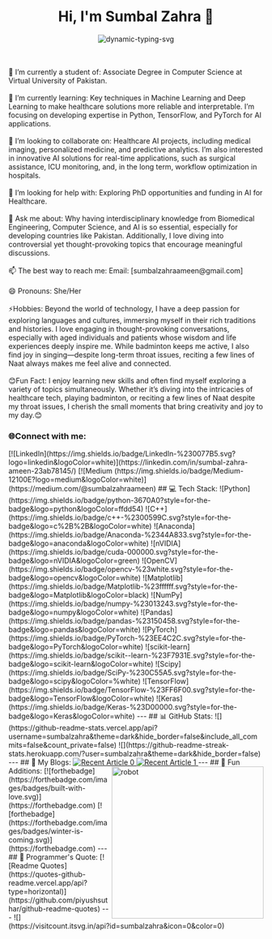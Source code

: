 <h1 align="center">Hi, I'm Sumbal Zahra 👋</h1>
<p align="center">
<p align="center">
  <img src="https://readme-typing-svg.herokuapp.com?font=Ubuntu&color=FFFFFF&size=30&center=true&vCenter=true&width=600&lines=%F0%9F%8C%9F+Mesmerized+by+Power+of+Tech+for+Healthcare;🚀+Exploring+ML%2C+DL%2C+and+AI;👩‍💻+Student+Developer;🧩+Occasional+Competitive+Programmer;📚+Life-long+Learner;✈️+Waiting+to+Travel+the+World&duration=5000&pause=2000" alt="dynamic-typing-svg" />
</p>
<br><br>🔭 I’m currently a student of: Associate Degree in Computer Science at Virtual University of Pakistan.<br><br>🌱 I’m currently learning: Key techniques in Machine Learning and Deep Learning to make healthcare solutions more reliable and interpretable. I’m focusing on developing expertise in Python, TensorFlow, and PyTorch for AI applications.<br><br>👯 I’m looking to collaborate on: Healthcare AI projects, including medical imaging, personalized medicine, and predictive analytics. I’m also interested in innovative AI solutions for real-time applications, such as surgical assistance, ICU monitoring, and, in the long term, workflow optimization in hospitals.<br><br>🤔 I’m looking for help with: Exploring PhD opportunities and funding in AI for Healthcare.<br><br>💬 Ask me about: Why having interdisciplinary knowledge from Biomedical Engineering, Computer Science, and AI is so essential, especially for developing countries like Pakistan. Additionally, I love diving into controversial yet thought-provoking topics that encourage meaningful discussions.<br><br>📫 The best way to reach me: Email: [sumbalzahraameen@gmail.com]<br><br>😄 Pronouns: She/Her<br><br>⚡Hobbies: Beyond the world of technology, I have a deep passion for exploring languages and cultures, immersing myself in their rich traditions and histories. I love engaging in thought-provoking conversations, especially with aged individuals and patients whose wisdom and life experiences deeply inspire me. While badminton keeps me active, I also find joy in singing—despite long-term throat issues, reciting a few lines of Naat always makes me feel alive and connected.<br><br>😊Fun Fact: I enjoy learning new skills and often find myself exploring a variety of topics simultaneously. Whether it’s diving into the intricacies of healthcare tech, playing badminton, or reciting a few lines of Naat despite my throat issues, I cherish the small moments that bring creativity and joy to my day.😊<br>
<h3 align="left">🌐Connect with me:</h3>
[![LinkedIn](https://img.shields.io/badge/LinkedIn-%230077B5.svg?logo=linkedin&logoColor=white)](https://linkedin.com/in/sumbal-zahra-ameen-23ab78145/) [![Medium
(https://img.shields.io/badge/Medium-12100E?logo=medium&logoColor=white)](https://medium.com/@sumbalzahraameen)        
## 💻 Tech Stack:
![Python](https://img.shields.io/badge/python-3670A0?style=for-the-badge&logo=python&logoColor=ffdd54) 
![C++](https://img.shields.io/badge/c++-%2300599C.svg?style=for-the-badge&logo=c%2B%2B&logoColor=white) 
![Anaconda](https://img.shields.io/badge/Anaconda-%2344A833.svg?style=for-the-badge&logo=anaconda&logoColor=white) 
![nVIDIA](https://img.shields.io/badge/cuda-000000.svg?style=for-the-badge&logo=nVIDIA&logoColor=green) 
![OpenCV](https://img.shields.io/badge/opencv-%23white.svg?style=for-the-badge&logo=opencv&logoColor=white) 
![Matplotlib](https://img.shields.io/badge/Matplotlib-%23ffffff.svg?style=for-the-badge&logo=Matplotlib&logoColor=black) 
![NumPy](https://img.shields.io/badge/numpy-%23013243.svg?style=for-the-badge&logo=numpy&logoColor=white) 
![Pandas](https://img.shields.io/badge/pandas-%23150458.svg?style=for-the-badge&logo=pandas&logoColor=white) 
![PyTorch](https://img.shields.io/badge/PyTorch-%23EE4C2C.svg?style=for-the-badge&logo=PyTorch&logoColor=white) 
![scikit-learn](https://img.shields.io/badge/scikit--learn-%23F7931E.svg?style=for-the-badge&logo=scikit-learn&logoColor=white) 
![Scipy](https://img.shields.io/badge/SciPy-%230C55A5.svg?style=for-the-badge&logo=scipy&logoColor=%white) 
![TensorFlow](https://img.shields.io/badge/TensorFlow-%23FF6F00.svg?style=for-the-badge&logo=TensorFlow&logoColor=white) 
![Keras](https://img.shields.io/badge/Keras-%23D00000.svg?style=for-the-badge&logo=Keras&logoColor=white)
---
## 📊 GitHub Stats:
![](https://github-readme-stats.vercel.app/api?username=sumbalzahra&theme=dark&hide_border=false&include_all_commits=false&count_private=false)  
![](https://github-readme-streak-stats.herokuapp.com/?user=sumbalzahra&theme=dark&hide_border=false)  
---
## 📝 My Blogs:
<a target="_blank" href="https://sumbalzahraameen.medium.com/article-1-link">
  <img src="https://github-readme-medium-recent-article.vercel.app/medium/@sumbalzahraameen/0" alt="Recent Article 0" />
</a>
<a target="_blank" href="https://sumbalzahraameen.medium.com/article-2-link">
  <img src="https://github-readme-medium-recent-article.vercel.app/medium/@sumbalzahraameen/1" alt="Recent Article 1" />
</a>
---
## 🎉 Fun Additions:
<img align="right" src="./assets/robot.gif" alt="robot" height="300" width="300" />
[![forthebadge](https://forthebadge.com/images/badges/built-with-love.svg)](https://forthebadge.com)  
[![forthebadge](https://forthebadge.com/images/badges/winter-is-coming.svg)](https://forthebadge.com)  
---
## 💬 Programmer's Quote:
[![Readme Quotes](https://quotes-github-readme.vercel.app/api?type=horizontal)](https://github.com/piyushsuthar/github-readme-quotes)
---
![](https://visitcount.itsvg.in/api?id=sumbalzahra&icon=0&color=0)

